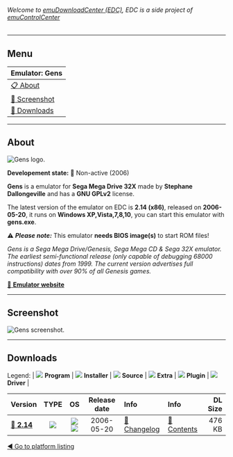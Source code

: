 ###### Welcome to [emuDownloadCenter (EDC)](https://github.com/PhoenixInteractiveNL/emuDownloadCenter/wiki/), EDC is a side project of [emuControlCenter](https://github.com/PhoenixInteractiveNL/emuControlCenter/wiki/)
***
## Menu
| **Emulator: Gens** |
|:---------|
| [:clipboard: About](#about) |
| [:sunrise: Screenshot](#screenshot) |
| [:floppy_disk: Downloads](#downloads) |
***
## About
![](https://github.com/PhoenixInteractiveNL/emuDownloadCenter/wiki/images_emulator/gens_logo_200.jpg "Gens logo.")

**Developement state:** :red_circle: Non-active (2006)

**Gens** is a emulator for **Sega Mega Drive 32X** made by **Stephane Dallongeville** and has a **GNU GPLv2** license.

The latest version of the emulator on EDC is **2.14 (x86)**, released on **2006-05-20**, it runs on **Windows XP,Vista,7,8,10**, you can start this emulator with **gens.exe**.

:warning: _**Please note:**_ This emulator **needs BIOS image(s)** to start ROM files!

_Gens is a Sega Mega Drive/Genesis, Sega Mega CD & Sega 32X emulator. The earliest semi-functional release (only capable of debugging 68000 instructions) dates from 1999. The current version advertises full compatibility with over 90% of all Genesis games._

[:link: **Emulator website**](http://gens.me)
***
## Screenshot
![](https://raw.githubusercontent.com/PhoenixInteractiveNL/emuDownloadCenter/master/hooks/gens/emulator_screen_01.jpg "Gens screenshot.")
***
## Downloads
Legend:
| ![](https://raw.githubusercontent.com/wiki/PhoenixInteractiveNL/emuDownloadCenter/images_misc/icon_program_24.png) **Program** | 
![](https://raw.githubusercontent.com/wiki/PhoenixInteractiveNL/emuDownloadCenter/images_misc/icon_installer_24.png) **Installer** | 
![](https://raw.githubusercontent.com/wiki/PhoenixInteractiveNL/emuDownloadCenter/images_misc/icon_source_code_24.png) **Source** | 
![](https://raw.githubusercontent.com/wiki/PhoenixInteractiveNL/emuDownloadCenter/images_misc/icon_extra_24.png) **Extra** | 
![](https://raw.githubusercontent.com/wiki/PhoenixInteractiveNL/emuDownloadCenter/images_misc/icon_plugin_24.png) **Plugin** | 
![](https://raw.githubusercontent.com/wiki/PhoenixInteractiveNL/emuDownloadCenter/images_misc/icon_driver_24.png) **Driver** | 
 
 
| Version  | TYPE | OS | Release date  | Info       | Info       | DL Size    |
|:---------|:----:|:--:|:-------------:|:-----------|:-----------|-----------:|
| [:floppy_disk: **2.14**](https://github.com/PhoenixInteractiveNL/edc-repo0001/raw/master/gens/2.14.7z) | ![](https://raw.githubusercontent.com/wiki/PhoenixInteractiveNL/emuDownloadCenter/images_misc/icon_program_24.png) | ![](https://raw.githubusercontent.com/wiki/PhoenixInteractiveNL/emuDownloadCenter/images_misc/logo_windows_24.png)![](https://raw.githubusercontent.com/wiki/PhoenixInteractiveNL/emuDownloadCenter/images_misc/icon_32-bit_24.png) | 2006-05-20 | [:page_facing_up: Changelog](https://github.com/PhoenixInteractiveNL/edc-repo0001/blob/master/gens/2.14_changelog.txt) | [:mag_right: Contents](https://github.com/PhoenixInteractiveNL/edc-repo0001/blob/master/gens/2.14_contents.txt) | 476 KB |

[:arrow_backward: Go to platform listing](https://github.com/PhoenixInteractiveNL/emuDownloadCenter/wiki/EDC-Platform-List)
